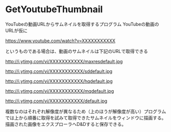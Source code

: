 # GetYoutubeThumbnail
YouTubeの動画URLからサムネイルを取得するプログラム
YouTubeの動画のURLが仮に

https://www.youtube.com/watch?v=XXXXXXXXXXX

というものである場合は、動画のサムネイルは下記のURLで取得できる

http://i.ytimg.com/vi/XXXXXXXXXXX/maxresdefault.jpg

http://i.ytimg.com/vi/XXXXXXXXXXX/sddefault.jpg

http://i.ytimg.com/vi/XXXXXXXXXXX/hqdefault.jpg

http://i.ytimg.com/vi/XXXXXXXXXXX/mqdefault.jpg

http://i.ytimg.com/vi/XXXXXXXXXXX/default.jpg

複数なのはそれぞれ解像度が異なるため（上のほうが解像度が高い）プログラムでは上から順番に取得を試みて取得できたサムネイルをウィンドウに描画する。描画された画像をエクスプローラへD&Dすると保存できる。
